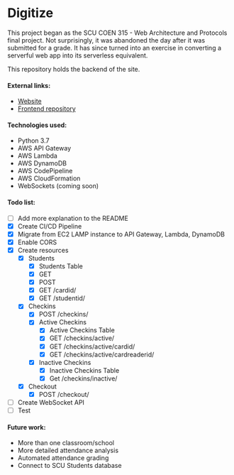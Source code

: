 # Digitize

This project began as the SCU COEN 315 - Web Architecture and Protocols final project. Not surprisingly, it was abandoned the day after it was submitted for a grade. It has since turned into an exercise in converting a serverful web app into its serverless equivalent.

This repository holds the backend of the site.

#### External links:
- [Website](https://digitize.aleonard.dev)
- [Frontend repository](https://github.com/leonardishere/DigitizeFrontend)

#### Technologies used:
- Python 3.7
- AWS API Gateway
- AWS Lambda
- AWS DynamoDB
- AWS CodePipeline
- AWS CloudFormation
- WebSockets (coming soon)

#### Todo list:
- [ ] Add more explanation to the README
- [x] Create CI/CD Pipeline
- [x] Migrate from EC2 LAMP instance to API Gateway, Lambda, DynamoDB
- [x] Enable CORS
- [x] Create resources
  - [x] Students
    - [x] Students Table
    - [x] GET
    - [x] POST
    - [x] GET /cardid/
    - [x] GET /studentid/
  - [x] Checkins
    - [x] POST /checkins/
    - [x] Active Checkins
      - [x] Active Checkins Table
      - [x] GET /checkins/active/
      - [x] GET /checkins/active/cardid/
      - [x] GET /checkins/active/cardreaderid/
    - [x] Inactive Checkins
      - [x] Inactive Checkins Table
      - [x] Get /checkins/inactive/
  - [x] Checkout
    - [x] POST /checkout/
- [ ] Create WebSocket API
- [ ] Test

#### Future work:
- More than one classroom/school
- More detailed attendance analysis
- Automated attendance grading
- Connect to SCU Students database
